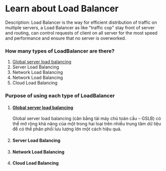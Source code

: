 <h1>Learn about Load Balancer</h1>
<p>
Description: Load Balancer is the way for efficient distribution of traffic on multiple servers, a Load Balancer as like "traffic cop" stay front of server and routing, can control requests of client on all server for the most speed and performance and ensure that no server is overworked.
</p>


<h3>How many types of LoadBalancer are there?</h3>


<ol>
   
   <li><a href="#Section1">Global server load balancing</a></li>
   <li>Server Load Balancing</li>
   <li>Network Load Balancing</li>
   <li>Network Load Balancing</li>
   <li>Cloud Load Balancing</li>
</ol>


<h3>Purpose of using each type of LoadBalancer</h3>




<ol>
   
   <li><h4><a href="#Section1">Global server load balancing</a></li>
<div id="user-content-section1" dir="auto">

Global server load balancing (cân bằng tải máy chủ toàn cầu – GSLB) có thể mở rộng khả năng của một trong hai loại trên nhiều trung tâm dữ liệu để có thể phân phối lưu lượng lớn một cách hiệu quả.

</div>


<li><h4>Server Load Balancing</h4></li>
<li><h4>Network Load Balancing</h4></li>
<li><h4>Cloud Load Balancing</h4></li>
</ol>












